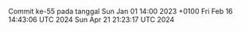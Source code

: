 Commit ke-55 pada tanggal Sun Jan 01 14:00 2023 +0100
Fri Feb 16 14:43:06 UTC 2024
Sun Apr 21 21:23:17 UTC 2024
